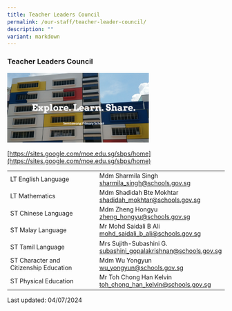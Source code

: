 ```yaml
---
title: Teacher Leaders Council
permalink: /our-staff/teacher-leader-council/
description: ""
variant: markdown
---
```

### Teacher Leaders Council

<p><a href="https://sites.google.com/moe.edu.sg/sbps/home"><img style="width:65%" src="/images/stt1.png"></a></p>

[https://sites.google.com/moe.edu.sg/sbps/home](https://sites.google.com/moe.edu.sg/sbps/home)

|  |  |
|---|---|
| LT English Language | Mdm Sharmila Singh<br>[sharmila\_singh@schools.gov.sg](mailto:sharmila_singh@schools.gov.sg)|
| LT Mathematics | Mdm Shadidah Bte Mokhtar<br>[shadidah\_mokhtar@schools.gov.sg](mailto:shadidah_mokhtar@schools.gov.sg) |
| ST Chinese Language | Mdm Zheng Hongyu<br>[zheng\_hongyu@schools.gov.sg](mailto:zheng_hongyu@schools.gov.sg) |
| ST Malay Language | Mr Mohd Saidali B Ali<br>[mohd\_saidali\_b\_ali@schools.gov.sg](mailto:mohd_saidali_b_ali@schools.gov.sg) |
| ST Tamil Language | Mrs Sujith-Subashini G.<br>[subashini\_gopalakrishnan@schools.gov.sg](mailto:subashini_gopalakrishnan@schools.gov.sg) |
| ST Character and Citizenship Education | Mdm Wu Yongyun<br>[wu\_yongyun@schools.gov.sg](mailto:wu_yongyun@schools.gov.sg) |
|ST Physical Education| Mr Toh Chong Han Kelvin<br>[toh\_chong\_han\_kelvin@schools.gov.sg](mailto:toh_chong_han_kelvin@schools.gov.sg) |

Last updated: 04/07/2024